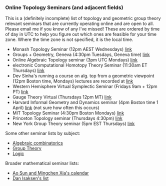 ### Online Topology Seminars (and adjacent fields)

This is a (definitely incomplete) list of topology and geometric group theory relevant seminars that are currently operating online and are open to all.
Please email me if you know of any I've missed!
These are ordered by time of day in UTC to help you figure out which ones are feasible for your time zone.
Where the time zone is not specified, it is the local time.

- Monash Topology Seminar (12pm AEST Wednesdays) [link](https://calendar.google.com/calendar/embed?src=jmo2uig3blsmgsqos8ligtqcd0@group.calendar.google.com&ctz=Australia/Hobart)
- Groups + Geometry, Geneva (4:30pm Tuesdays, Geneva time) [link](https://www.unige.ch/math/fr/annonces/groupes-geometrie/)
- Online Algebraic Topology seminar (3pm UTC Mondays) [link](https://sites.google.com/view/nialltaggartmath/oats)
- electronic Computational Homotopy Theory Seminar (11:30am ET Thursdays) [link](https://s.wayne.edu/isaksen/echt/)
- Dev Sinha's running a course on alg. top from a geometric viewpoint (12pm Boston time, Mondays) lectures are recorded at [link](https://www.youtube.com/channel/UCTiU-NgTv9VgzN5Vie6JL-Q)
- Western Hemisphere Virtual Symplectic Seminar (Fridays 9am + 12pm PT) [link](https://docs.google.com/document/d/1O_x9dLdmw9F4grTzCPLOKnGeuKeyW5B8ev4H6UxK7j0/edit?usp=sharing)
- Gauge Theory Virtual (Thursdays 12pm MT) [link](https://gaugetheoryvirtual.wordpress.com/seminar-page/)
- Harvard Informal Geometry and Dynamics seminar (4pm Boston time 1 April) [link](https://www.math.harvard.edu/event/heights/) (not sure how often this occurs)
- MIT Topology Seminar (4:30pm Boston Mondays) [link](https://math.mit.edu/topology/index.html)
- Princeton Topology seminar (Thursdays 4:30pm) [link](https://www.math.princeton.edu/events/seminars/topology-seminar)
- New York Group Theory seminar (5pm EST Thursdays) [link](https://sites.google.com/site/nygrouptheory/new-york-group-theory-seminar/spring-2020)

Some other seminar lists by subject:
- [Algebraic combinatorics](http://dermenjian.com/seminars/)
- [Group Theory](https://nato.li/grouptheory)
- [Logic](http://miguelmath.com/webminars.html)

Broader mathematical seminar lists:
- [Ao Sun and Mingchen Xia's calendar](http://math.mit.edu/~aosun/online_seminars.html)
- [Dan Isaksen's list](https://s.wayne.edu/isaksen/online-mathematics-seminars/)
